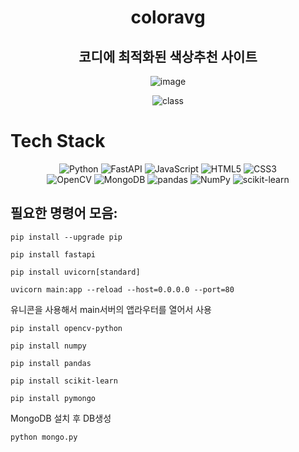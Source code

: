 <div align=center><h1> coloravg </h1></div>
<div align=center><h2> 코디에 최적화된 색상추천 사이트 </h2></div>
<div align=center>
 
![image](https://user-images.githubusercontent.com/71165066/142568124-dac20092-4586-49b9-a626-8feec7f88959.png)

![class](https://user-images.githubusercontent.com/71165066/142569940-f73203ed-9597-44a8-a3e8-80504b93314e.jpg)

 
</div>

# Tech Stack
<div align=center>
<img alt="Python" src ="https://img.shields.io/badge/Python-3776AB.svg?&style=for-the-badge&logo=Python&logoColor=white"/> <img alt="FastAPI" src ="https://img.shields.io/badge/FastAPI-009688.svg?&style=for-the-badge&logo=FastAPI&logoColor=white"/> <img alt="JavaScript" src ="https://img.shields.io/badge/JavaScript-F7DF1E.svg?&style=for-the-badge&logo=JavaScript&logoColor=white"/> <img alt="HTML5" src ="https://img.shields.io/badge/HTML5-E34F26.svg?&style=for-the-badge&logo=HTML5&logoColor=white"/> <img alt="CSS3" src ="https://img.shields.io/badge/CSS3-1572B6.svg?&style=for-the-badge&logo=CSS3&logoColor=white"/><br>
 <img alt="OpenCV" src ="https://img.shields.io/badge/OpenCV-5C3EE8.svg?&style=for-the-badge&logo=OpenCV&logoColor=white"/> <img alt="MongoDB" src ="https://img.shields.io/badge/MongoDB-47A248.svg?&style=for-the-badge&logo=MongoDB&logoColor=white"/> <img alt="pandas" src ="https://img.shields.io/badge/pandas-150458.svg?&style=for-the-badge&logo=pandas&logoColor=white"/> <img alt="NumPy" src ="https://img.shields.io/badge/NumPy-013243.svg?&style=for-the-badge&logo=NumPy&logoColor=white"/> <img alt="scikit-learn" src ="https://img.shields.io/badge/scikit_learn-F7931E.svg?&style=for-the-badge&logo=scikit-learn&logoColor=white"/>
</div>

## 필요한 명령어 모음:
```
pip install --upgrade pip
```
```
pip install fastapi
```
```
pip install uvicorn[standard]
```
```
uvicorn main:app --reload --host=0.0.0.0 --port=80 
```
유니콘을 사용해서 main서버의 앱라우터를 열어서 사용 
```
pip install opencv-python
```
```
pip install numpy
```
```
pip install pandas
```
```
pip install scikit-learn
```
```
pip install pymongo
```
MongoDB 설치 후 DB생성
```
python mongo.py
```

